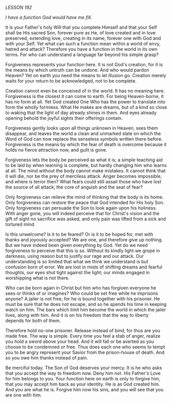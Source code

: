 *LESSON 192*

*I have a function God would have me fill.*

It is your Father's holy Will that you complete Himself and that your Self shall be His sacred Son, forever pure as He, of love created and in love preserved, extending love, creating in its name, forever one with God and with your Self. Yet what can such a function mean within a world of envy, hatred and attack? Therefore you have a function in the world in its own terms. For who can understand a language far beyond his simple grasp?

Forgiveness represents your function here. It is not God's creation, for it is the means by which untruth can be undone. And who would pardon Heaven? Yet on earth you need the means to let illusion go. Creation merely waits for your return to be acknowledged, not to be complete.

Creation cannot even be conceived of in the world. It has no meaning here. Forgiveness is the closest it can come to earth. For being Heaven-borne, it has no form at all. Yet God created One Who has the power to translate into form the wholly formless. What He makes are dreams, but of a kind so close to waking that the light of day already shines in them. And eyes already opening behold the joyful sights their offerings contain.

Forgiveness gently looks upon all things unknown in Heaven, sees them disappear, and leaves the world a clean and unmarked slate on which the Word of God can now replace the senseless symbols written there before. Forgiveness is the means by which the fear of death is overcome because it holds no fierce attraction now, and guilt is gone.

Forgiveness lets the body be perceived as what it is; a simple teaching aid to be laid by when learning is complete, but hardly changing him who learns at all. The mind without the body cannot make mistakes. It cannot think that it will die, nor be the prey of merciless attack. Anger becomes impossible, and where is terror then? What fears could still assail those who have lost the source of all attack; the core of anguish and the seat of fear?

Only forgiveness can relieve the mind of thinking that the body is its home. Only forgiveness can restore the peace that God intended for His holy Son. Only forgiveness can persuade the Son to look again upon his holiness. With anger gone, you will indeed perceive that for Christ's vision and the gift of sight no sacrifice was asked, and only pain was lifted from a sick and tortured mind.

Is this unwelcome? Is it to be feared? Or is it to be hoped for, met with thanks and joyously accepted? We are one, and therefore give up nothing. But we have indeed been given everything by God. Yet do we need forgiveness to perceive that this is so. Without its kindly light we grope in darkness, using reason but to justify our rage and our attack. Our understanding is so limited that what we think we understand is but confusion born of error. We are lost in mists of shifting dreams and fearful thoughts, our eyes shut tight against the light; our minds engaged in worshipping what is not there.

Who can be born again in Christ but him who has forgiven everyone he sees or thinks of or imagines? Who could be set free while he imprisons anyone? A jailer is not free, for he is bound together with his prisoner. He must be sure that he does not escape, and so he spends his time in keeping watch on him. The bars which limit him become the world in which the jailer lives, along with him. And it is on his freedom that the way to liberty depends for both of them.

Therefore hold no-one prisoner. Release instead of bind, for thus are you made free. The way is simple. Every time you feel a stab of anger, realize you hold a sword above your head. And it will fall or be averted as you choose to be condemned or free. Thus does each one who seems to tempt you to be angry represent your Savior from the prison-house of death. And so you owe him thanks instead of pain.

Be merciful today. The Son of God deserves your mercy. It is he who asks that you accept the way to freedom now. Deny him not. His Father's Love for him belongs to you. Your function here on earth is only to forgive him, that you may accept him back as your identity. He is as God created him. And you are what he is. Forgive him now his sins, and you will see that you are one with him.